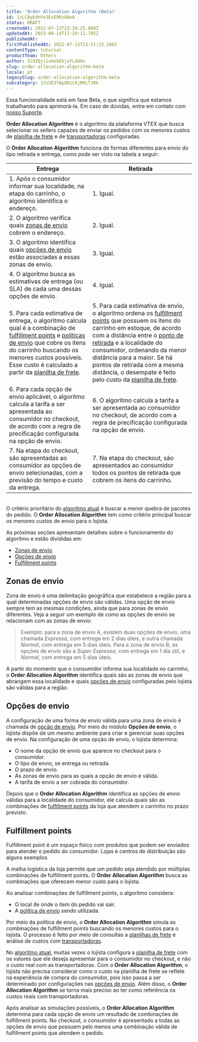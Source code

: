 ```yaml
---
title: 'Order Allocation Algorithm (Beta)'
id: 1zLCAyEdnVe3EsE9Kz88xA
status: DRAFT
createdAt: 2022-07-12T23:39:25.008Z
updatedAt: 2023-08-14T17:29:11.705Z
publishedAt: 
firstPublishedAt: 2022-07-12T23:51:23.186Z
contentType: tutorial
productTeam: Others
author: 5l9ZQjiivHzkEVjafL4O6v
slug: order-allocation-algorithm-beta
locale: pt
legacySlug: order-allocation-algorithm-beta
subcategory: 13sVE3TApOK1C8jMVLTJRh
---
```


<div class="alert alert-info">
<p>Essa funcionalidade está em fase Beta, o que significa que estamos trabalhando para aprimorá-la. Em caso de dúvidas, entre em contato com <a href= "https://support.vtex.com/hc/pt-br/requests">nosso Suporte</a>.</p>
</div>

**Order Allocation Algorithm** é o algoritmo da plataforma VTEX que busca selecionar os sellers capazes de enviar os pedidos com os menores custos de [planilha de frete](https://help.vtex.com/pt/tutorial/planilha-de-frete--tutorials_127) e de [transportadoras](https://help.vtex.com/pt/tutorial/transportadoras-na-vtex--7u9duMD5UQa2QQwukAWMcE) configuradas.

O **Order Allocation Algorithm** funciona de formas diferentes para envio do tipo retirada e entrega, como pode ser visto na tabela a seguir:

| **Entrega** | **Retirada** |
| ---------- | ---------- |
| 1. Após o consumidor informar sua localidade, na etapa do carrinho, o algoritmo identifica o endereço. | 1. Igual. |
| 2. O algoritmo verifica quais [zonas de envio](#zonas-de-envio) cobrem o endereço. | 2. Igual. |
| 3. O algoritmo identifica quais [opções de envio](#opcoes-de-envio) estão associadas a essas zonas de envio. | 3. Igual. |
| 4. O algoritmo busca as estimativas de entrega (ou SLA) de cada uma dessas opções de envio. | 4. Igual. |
| 5. Para cada estimativa de entrega, o algoritmo calcula qual é a combinação de [fulfillment points](#fulfillment-points) e [políticas de envio](https://help.vtex.com/pt/tutorial/politica-de-envio--tutorials_140) que cobre os itens do carrinho buscando os menores custos possíveis. Esse custo é calculado a partir da [planilha de frete](https://help.vtex.com/pt/tutorial/planilha-de-frete--tutorials_127). | 5. Para cada estimativa de envio, o algoritmo ordena os [fulfillment points](#fulfillment-points) que possuem os itens do carrinho em estoque, de acordo com a distância entre o [ponto de retirada](https://help.vtex.com/pt/tutorial/pontos-de-retirada--2fljn6wLjn8M4lJHA6HP3R) e a localidade do consumidor, ordenando da menor distância para a maior. Se há pontos de retirada com a mesma distância, o desempate é feito pelo custo da [planilha de frete](https://help.vtex.com/pt/tutorial/planilha-de-frete--tutorials_127). |
| 6. Para cada opção de envio aplicável, o algoritmo calcula a tarifa a ser apresentada ao consumidor no checkout, de acordo com a regra de precificação configurada na opção de envio. | 6. O algoritmo calcula a tarifa a ser apresentada ao consumidor no checkout, de acordo com a regra de precificação configurada na opção de envio. |
| 7. Na etapa do checkout, são apresentadas ao consumidor as opções de envio selecionadas, com a previsão do tempo e custo da entrega. | 7. Na etapa do checkout, são apresentados ao consumidor todos os pontos de retirada que cobrem os itens do carrinho. |

<br>

<div class = "alert alert-info">
O critério prioritário do <a href="https://help.vtex.com/pt/tutorial/algoritmo-de-selecao-de-sellers-white-label--3MemNQ4pKkWCpMdzI27AHa">algoritmo atual</a> é buscar a menor quebra de pacotes do pedido. O <b>Order Allocation Algorithm</b> tem como critério principal buscar os menores custos de envio para o lojista.
</div>

As próximas seções apresentam detalhes sobre o funcionamento do algoritmo e estão divididas em:

- [Zonas de envio](#zonas-de-envio)
- [Opções de envio](#opçoes-de-envio)
- [Fulfillment points](#fulfillment-points)

## Zonas de envio

Zona de envio é uma delimitação geográfica que estabelece a região para a qual determinadas opções de envio são válidas. Uma opção de envio sempre tem as mesmas condições, ainda que para zonas de envio diferentes. Veja a seguir um exemplo de como as opções de envio se relacionam com as zonas de envio: 

> Exemplo: para a zona de envio A, existem duas opções de envio, uma chamada _Expressa_, com entrega em 2 dias úteis, e outra chamada _Normal_, com entrega em 5 dias úteis. Para a zona de envio B, as opções de envio são a _Super Expressa_, com entrega em 1 dia útil, e _Normal_, com entrega em 5 dias úteis.

A partir do momento que o consumidor informa sua localidade no carrinho, o **Order Allocation Algorithm** identifica quais são as zonas de envio que abrangem essa localidade e quais [opções de envio](#opcoes-de-envio) configuradas pelo lojista são válidas para a região.

## Opções de envio

A configuração de uma forma de envio válida para uma zona de envio é chamada de [opção de envio](https://help.vtex.com/pt/tutorial/shipping-options-beta--7gsdck3519Z3VPqzwFFHJL). Por meio do módulo **Opções de envio**, o lojista dispõe de um mesmo ambiente para criar e gerenciar suas opções de envio. Na configuração de uma opção de envio, o lojista determina:

- O nome da opção de envio que aparece no checkout para o consumidor.
- O tipo de envio, se entrega ou retirada.
- O prazo de envio.
- As zonas de envio para as quais a opção de envio é válida.
- A tarifa de envio a ser cobrada do consumidor.

Depois que o **Order Allocation Algorithm** identifica as opções de envio válidas para a localidade do consumidor, ele calcula quais são as combinações de [fulfillment points](#fulfillment-points) da loja que atendem o carrinho no prazo previsto.

## Fulfillment points

Fulfillment point é um espaço físico com produtos que podem ser enviados para atender o pedido do consumidor. Lojas e centros de distribuição são alguns exemplos. 

A malha logística da loja permite que um pedido seja atendido por múltiplas combinações de fulfillment points. O **Order Allocation Algorithm** busca as combinações que oferecem menor custo para o lojista.

Ao analisar combinações de fulfillment points, o algoritmo considera:

- O local de onde o item do pedido vai sair.
- A [política de envio](https://help.vtex.com/pt/tutorial/politica-de-envio--tutorials_140) sendo utilizada.

Por meio da política de envio, o **Order Allocation Algorithm** simula as combinações de fulfillment points buscando os menores custos para o lojista. O processo é feito por meio de consultas a [planilhas de frete](https://help.vtex.com/pt/tutorial/planilha-de-frete--tutorials_127) e análise de custos com [transportadoras](https://help.vtex.com/pt/tutorial/transportadoras-na-vtex--7u9duMD5UQa2QQwukAWMcE).

<div class = "alert alert-info">
No <a href="https://help.vtex.com/pt/tutorial/algoritmo-de-selecao-de-sellers-white-label--3MemNQ4pKkWCpMdzI27AHa">algoritmo atual</a>, muitas vezes o lojista configura a <a href="https://help.vtex.com/pt/tutorial/planilha-de-frete--tutorials_127">planilha de frete</a> com os valores que ele deseja apresentar para o consumidor no checkout, e não o custo real com as transportadoras. Com o <b>Order Allocation Algorithm</b>, o lojista não precisa considerar como o custo na planilha de frete se reflete na experiência de compra do consumidor, pois isso passa a ser determinado por configurações nas <a href="https://help.vtex.com/pt/tutorial/shipping-options-beta--7gsdck3519Z3VPqzwFFHJL">opções de envio</a>. Além disso, o <b>Order Allocation Algorithm</b> se torna mais preciso ao ter como referência os custos reais com transportadoras.
</div>

Após analisar as simulações possíveis, o **Order Allocation Algorithm** determina para cada opção de envio um resultado de combinações de fulfillment points. No checkout, o consumidor é apresentado a todas as opções de envio que possuem pelo menos uma combinação válida de fulfillment points que atendem o pedido.
